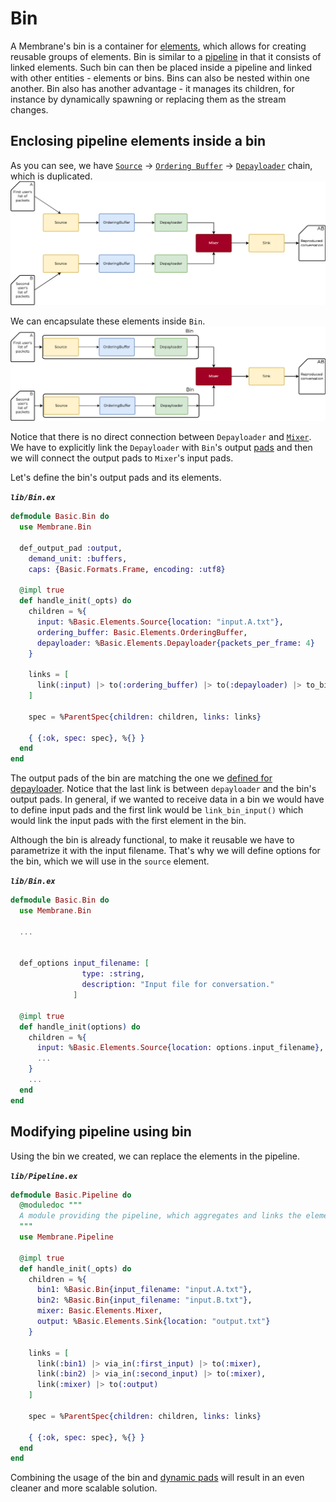 # Bin

A Membrane's bin is a container for [elements](../glossary/glossary.md#element), which allows for creating reusable groups of elements.
Bin is similar to a [pipeline](../glossary/glossary.md#pipeline) in that it consists of linked elements. Such bin can then be placed inside a pipeline and linked with other entities - elements or bins. Bins can also be nested within one another.
Bin also has another advantage - it manages its children, for instance by dynamically spawning or replacing them as the stream changes.

## Enclosing pipeline elements inside a bin

As you can see, we have [`Source`](../glossary/glossary.md#source) -> [`Ordering Buffer`](../glossary/glossary.md#jitter-buffer--ordering-buffer) -> [`Depayloader`](../glossary/glossary.md#payloader-and-depayloader) chain, which is duplicated.
![Pipeline scheme](assets/images/basic_pipeline.png) <br>

We can encapsulate these elements inside `Bin`.
![Pipeline scheme using bin](assets/images/basic_pipeline_bin.png) <br>

Notice that there is no direct connection between `Depayloader` and [`Mixer`](../glossary/glossary.md#mixer). We have to explicitly link the `Depayloader` with `Bin`'s output [pads](../glossary/glossary.md#pad) and then we will connect the output pads to `Mixer`'s input pads.

Let's define the bin's output pads and its elements.

**_`lib/Bin.ex`_**

```elixir
defmodule Basic.Bin do
  use Membrane.Bin

  def_output_pad :output,
    demand_unit: :buffers,
    caps: {Basic.Formats.Frame, encoding: :utf8}

  @impl true
  def handle_init(_opts) do
    children = %{
      input: %Basic.Elements.Source{location: "input.A.txt"},
      ordering_buffer: Basic.Elements.OrderingBuffer,
      depayloader: %Basic.Elements.Depayloader{packets_per_frame: 4}
    }

    links = [
      link(:input) |> to(:ordering_buffer) |> to(:depayloader) |> to_bin_output(:output)
    ]

    spec = %ParentSpec{children: children, links: links}

    { {:ok, spec: spec}, %{} }
  end
end
```

The output pads of the bin are matching the one we [defined for depayloader](/basic_pipeline/08_Depayloader.md#libelementsdepayloaderex-2).
Notice that the last link is between `depayloader` and the bin's output pads. In general, if we wanted to receive data in a bin we would have to define input pads and the first link would be `link_bin_input()` which would link the input pads with the first element in the bin.

Although the bin is already functional, to make it reusable we have to parametrize it with the input filename. That's why we will define options for the bin, which we will use in the `source` element.

**_`lib/Bin.ex`_**

```elixir
defmodule Basic.Bin do
  use Membrane.Bin

  ...


  def_options input_filename: [
                type: :string,
                description: "Input file for conversation."
              ]

  @impl true
  def handle_init(options) do
    children = %{
      input: %Basic.Elements.Source{location: options.input_filename},
      ...
    }
    ...
  end
end
```

## Modifying pipeline using bin

Using the bin we created, we can replace the elements in the pipeline.

**_`lib/Pipeline.ex`_**


```elixir
defmodule Basic.Pipeline do
  @moduledoc """
  A module providing the pipeline, which aggregates and links the elements.
  """
  use Membrane.Pipeline

  @impl true
  def handle_init(_opts) do
    children = %{
      bin1: %Basic.Bin{input_filename: "input.A.txt"},
      bin2: %Basic.Bin{input_filename: "input.B.txt"},
      mixer: Basic.Elements.Mixer,
      output: %Basic.Elements.Sink{location: "output.txt"}
    }

    links = [
      link(:bin1) |> via_in(:first_input) |> to(:mixer),
      link(:bin2) |> via_in(:second_input) |> to(:mixer),
      link(:mixer) |> to(:output)
    ]

    spec = %ParentSpec{children: children, links: links}

    { {:ok, spec: spec}, %{} }
  end
end
```

Combining the usage of the bin and [dynamic pads](03_DynamicPads.md) will result in an even cleaner and more scalable solution.
